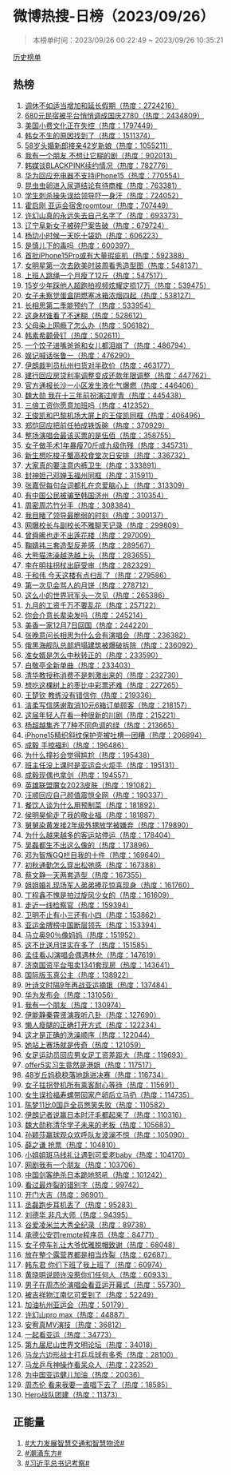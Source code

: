 <h1>
微博热搜-日榜（2023/09/26）
</h1>
<blockquote>
<p>
本榜单时间：2023/09/26 00:22:49 ~ 2023/09/26 10:35:21
</p>
</blockquote>
<p>
<a href="https://github.com/daifee/weibo-hot-search/tree/main/archives/daily">历史榜单</a>
</p>
<h2>
热榜
</h2>
<ol>

<li>
<a href="https://s.weibo.com/weibo?q=%23%E8%B0%83%E4%BC%91%E4%B8%8D%E5%A6%82%E9%80%82%E5%BD%93%E5%A2%9E%E5%8A%A0%E5%92%8C%E5%BB%B6%E9%95%BF%E5%81%87%E6%9C%9F%23" target="weibo">
调休不如适当增加和延长假期（热度：2724216）
</a>
</li>

<li>
<a href="https://s.weibo.com/weibo?q=%23680%E5%85%83%E6%B0%91%E5%AE%BF%E8%A2%AB%E5%B9%B3%E5%8F%B0%E6%82%84%E6%82%84%E8%B0%83%E6%88%90%E5%9B%BD%E5%BA%862780%23" target="weibo">
680元民宿被平台悄悄调成国庆2780（热度：2434809）
</a>
</li>

<li>
<a href="https://s.weibo.com/weibo?q=%23%E7%BE%8E%E5%9B%BD%E5%B0%8F%E8%B4%B9%E6%96%87%E5%8C%96%E6%AD%A3%E5%9C%A8%E5%A4%B1%E6%8E%A7%23" target="weibo">
美国小费文化正在失控（热度：1797449）
</a>
</li>

<li>
<a href="https://s.weibo.com/weibo?q=%23%E9%9F%A9%E5%A5%B3%E4%B8%8D%E7%94%9F%E7%9A%84%E5%8E%9F%E5%9B%A0%E6%89%BE%E5%88%B0%E4%BA%86%23" target="weibo">
韩女不生的原因找到了（热度：1511374）
</a>
</li>

<li>
<a href="https://s.weibo.com/weibo?q=%2358%E5%B2%81%E5%A4%B4%E5%A9%9A%E6%96%B0%E9%83%8E%E6%8E%A5%E4%BA%B242%E5%B2%81%E6%96%B0%E5%A8%98%23" target="weibo">
58岁头婚新郎接亲42岁新娘（热度：1055211）
</a>
</li>

<li>
<a href="https://s.weibo.com/weibo?q=%23%E6%88%91%E6%9C%89%E4%B8%80%E4%B8%AA%E6%9C%8B%E5%8F%8B%20%E4%B8%8D%E6%83%B3%E8%AE%A9%E5%AE%83%E7%B3%8A%E7%9A%84%E5%89%A7%23" target="weibo">
我有一个朋友 不想让它糊的剧（热度：902013）
</a>
</li>

<li>
<a href="https://s.weibo.com/weibo?q=%23%E9%9F%A9%E5%AA%92%E8%B0%88BLACKPINK%E7%BB%AD%E7%BA%A6%E6%83%85%E5%86%B5%23" target="weibo">
韩媒谈BLACKPINK续约情况（热度：782776）
</a>
</li>

<li>
<a href="https://s.weibo.com/weibo?q=%23%E5%8D%8E%E4%B8%BA%E5%9B%9E%E5%BA%94%E5%85%85%E7%94%B5%E5%99%A8%E4%B8%8D%E6%94%AF%E6%8C%81iPhone15%23" target="weibo">
华为回应充电器不支持iPhone15（热度：770554）
</a>
</li>

<li>
<a href="https://s.weibo.com/weibo?q=%23%E6%98%86%E8%99%AB%E8%99%AB%E5%8D%B5%E8%BF%9B%E5%85%A5%E5%B0%BF%E9%81%93%E7%BB%93%E8%AE%BA%E6%9C%89%E5%BE%85%E5%95%86%E6%A6%B7%23" target="weibo">
昆虫虫卵进入尿道结论有待商榷（热度：763381）
</a>
</li>

<li>
<a href="https://s.weibo.com/weibo?q=%23%E5%AD%A6%E7%94%9F%E5%88%BA%E6%9D%80%E6%93%8D%E5%A4%B1%E8%AF%AF%E7%BB%99%E9%A2%86%E5%AF%BC%E5%90%93%E4%B8%80%E8%BA%AB%E6%B1%97%23" target="weibo">
学生刺杀操失误给领导吓一身汗（热度：724052）
</a>
</li>

<li>
<a href="https://s.weibo.com/weibo?q=%23%E9%9C%8D%E5%90%AF%E5%88%9A%20%E4%BA%9A%E8%BF%90%E4%BC%9A%E5%AE%BF%E8%88%8Droomtour%23" target="weibo">
霍启刚 亚运会宿舍roomtour（热度：707449）
</a>
</li>

<li>
<a href="https://s.weibo.com/weibo?q=%23%E8%AE%B8%E5%B9%BB%E5%B1%B1%E7%9C%9F%E7%9A%84%E6%B0%B8%E8%BF%9C%E5%A4%B1%E5%8E%BB%E8%87%AA%E5%B7%B1%E5%90%8D%E5%AD%97%E4%BA%86%23" target="weibo">
许幻山真的永远失去自己名字了（热度：693373）
</a>
</li>

<li>
<a href="https://s.weibo.com/weibo?q=%23%E8%BE%BD%E5%AE%81%E9%98%9C%E6%96%B0%E5%A5%B3%E5%AD%90%E8%A2%AB%E7%A2%8E%E5%B0%B8%E6%A1%88%E5%91%8A%E7%A0%B4%23" target="weibo">
辽宁阜新女子被碎尸案告破（热度：679724）
</a>
</li>

<li>
<a href="https://s.weibo.com/weibo?q=%23%E6%9D%A8%E7%8E%8F%E5%B0%8F%E6%97%B6%E5%80%99%E4%B8%80%E5%A4%A9%E5%90%83%E5%8D%81%E8%A2%8B%E5%A5%B6%23" target="weibo">
杨玏小时候一天吃十袋奶（热度：606223）
</a>
</li>

<li>
<a href="https://s.weibo.com/weibo?q=%23%E6%98%AF%E6%85%8E%E5%84%BF%E4%B8%8B%E7%9A%84%E6%AF%92%E5%90%97%23" target="weibo">
是慎儿下的毒吗（热度：600397）
</a>
</li>

<li>
<a href="https://s.weibo.com/weibo?q=%23%E9%A6%96%E6%89%B9iPhone15Pro%E6%88%96%E6%9C%89%E5%A4%A7%E9%87%8F%E7%91%95%E7%96%B5%E6%9C%BA%23" target="weibo">
首批iPhone15Pro或有大量瑕疵机（热度：592388）
</a>
</li>

<li>
<a href="https://s.weibo.com/weibo?q=%23%E5%A5%B3%E6%98%8E%E6%98%9F%E7%AC%AC%E4%B8%80%E6%AC%A1%E5%8E%BB%E6%AC%A7%E7%BE%8E%E6%97%B6%E8%A3%85%E5%91%A8%E7%9C%8B%E7%A7%80%E9%80%A0%E5%9E%8B%E5%9B%BE%23" target="weibo">
女明星第一次去欧美时装周看秀造型图（热度：548137）
</a>
</li>

<li>
<a href="https://s.weibo.com/weibo?q=%23%E4%B8%8A%E7%8F%AD%E4%BA%BA%E8%B7%B3%E7%BB%B3%E4%B8%80%E4%B8%AA%E6%9C%88%E7%98%A6%E4%BA%8612%E6%96%A4%23" target="weibo">
上班人跳绳一个月瘦了12斤（热度：547517）
</a>
</li>

<li>
<a href="https://s.weibo.com/weibo?q=%2315%E5%B2%81%E5%B0%91%E5%B9%B4%E8%B8%A9%E4%BB%96%E4%BA%BA%E8%B6%85%E8%B7%91%E6%8B%8D%E8%A7%86%E9%A2%91%E7%82%AB%E8%80%80%E5%AE%9A%E6%8D%9F17%E4%B8%87%23" target="weibo">
15岁少年踩他人超跑拍视频炫耀定损17万（热度：539475）
</a>
</li>

<li>
<a href="https://s.weibo.com/weibo?q=%23%E5%A5%B3%E5%AD%90%E6%9C%AA%E5%AF%9F%E8%A7%89%E8%9B%8B%E7%9B%92%E9%98%B4%E7%87%83%E5%A1%9E%E5%86%B0%E7%AE%B1%E6%B5%93%E7%83%9F%E5%9B%9B%E8%B5%B7%23" target="weibo">
女子未察觉蛋盒阴燃塞冰箱浓烟四起（热度：538127）
</a>
</li>

<li>
<a href="https://s.weibo.com/weibo?q=%23%E9%95%BF%E7%9B%B8%E6%80%9D%E7%AC%AC%E4%BA%8C%E5%AD%A3%E8%83%BD%E9%A2%84%E7%BA%A6%E4%BA%86%23" target="weibo">
长相思第二季能预约了（热度：533954）
</a>
</li>

<li>
<a href="https://s.weibo.com/weibo?q=%23%E8%BF%99%E8%BA%AB%E6%9D%90%E8%B0%81%E7%9C%8B%E4%BA%86%E4%B8%8D%E8%BF%B7%E7%B3%8A%23" target="weibo">
这身材谁看了不迷糊（热度：528612）
</a>
</li>

<li>
<a href="https://s.weibo.com/weibo?q=%23%E7%88%B6%E6%AF%8D%E6%9F%93%E4%B8%8A%E7%BD%91%E7%98%BE%E4%BA%86%E6%80%8E%E4%B9%88%E5%8A%9E%23" target="weibo">
父母染上网瘾了怎么办（热度：506182）
</a>
</li>

<li>
<a href="https://s.weibo.com/weibo?q=%23%E9%9F%A9%E7%B4%A0%E5%B8%8C%E9%A2%A7%E9%AA%A8%E9%92%89%23" target="weibo">
韩素希颧骨钉（热度：502611）
</a>
</li>

<li>
<a href="https://s.weibo.com/weibo?q=%23%E4%B8%80%E4%B8%AA%E9%A5%BA%E5%AD%90%E8%BF%9B%E5%98%B4%E7%88%B8%E7%88%B8%E5%92%8C%E5%A5%B3%E5%84%BF%E9%83%BD%E6%B3%AA%E5%B4%A9%E4%BA%86%23" target="weibo">
一个饺子进嘴爸爸和女儿都泪崩了（热度：486794）
</a>
</li>

<li>
<a href="https://s.weibo.com/weibo?q=%23%E5%A8%B1%E8%AE%B0%E5%96%8A%E8%AF%9D%E5%BC%A0%E9%B2%81%E4%B8%80%23" target="weibo">
娱记喊话张鲁一（热度：476290）
</a>
</li>

<li>
<a href="https://s.weibo.com/weibo?q=%23%E4%BC%8A%E6%9C%97%E8%A3%81%E5%88%A4%E5%91%98%E6%9D%AD%E5%B7%9E%E6%89%AB%E8%B4%A7%E5%AF%B9%E5%8D%8A%E7%A0%8D%E4%BB%B7%23" target="weibo">
伊朗裁判员杭州扫货对半砍价（热度：463177）
</a>
</li>

<li>
<a href="https://s.weibo.com/weibo?q=%23%E5%BB%BA%E8%A1%8C%E5%9B%9E%E5%BA%94%E6%88%BF%E8%B4%B7%E5%88%A9%E7%8E%87%E8%B0%83%E6%95%B4%E5%8F%98%E6%88%90%E8%BF%98%E6%AC%BE%E5%B9%B4%E9%99%90%E8%B0%83%E6%95%B4%23" target="weibo">
建行回应房贷利率调整变成还款年限调整（热度：447762）
</a>
</li>

<li>
<a href="https://s.weibo.com/weibo?q=%23%E5%AE%98%E6%96%B9%E9%80%9A%E6%8A%A5%E9%95%BF%E6%B2%99%E4%B8%80%E5%B0%8F%E5%8C%BA%E5%8F%91%E7%94%9F%E6%B6%B2%E5%8C%96%E6%B0%94%E7%88%86%E7%87%83%23" target="weibo">
官方通报长沙一小区发生液化气爆燃（热度：446406）
</a>
</li>

<li>
<a href="https://s.weibo.com/weibo?q=%23%E9%AD%8F%E5%A4%A7%E5%8B%8B%20%E6%88%91%E5%9C%A8%E5%8D%81%E4%B8%89%E5%B9%B4%E5%89%8D%E6%89%AE%E6%BC%94%E8%BF%87%E5%B2%B8%E9%9D%92%23" target="weibo">
魏大勋 我在十三年前扮演过岸青（热度：445438）
</a>
</li>

<li>
<a href="https://s.weibo.com/weibo?q=%23%E4%B8%89%E5%80%8D%E5%B7%A5%E8%B5%84%E4%BD%A0%E6%84%BF%E6%84%8F%E5%8A%A0%E7%8F%AD%E5%90%97%23" target="weibo">
三倍工资你愿意加班吗（热度：412352）
</a>
</li>

<li>
<a href="https://s.weibo.com/weibo?q=%23%E7%8E%8B%E4%BF%8A%E5%87%AF%E5%92%8C%E5%B7%B4%E9%BB%8E%E6%9C%BA%E5%9C%BA%E5%A4%A7%E5%B1%8F%E4%B8%8A%E7%9A%84%E7%8E%8B%E4%BF%8A%E5%87%AF%E5%90%8C%E6%A1%86%23" target="weibo">
王俊凯和巴黎机场大屏上的王俊凯同框（热度：406496）
</a>
</li>

<li>
<a href="https://s.weibo.com/weibo?q=%23%E9%83%91%E6%81%BA%E5%9B%9E%E5%BA%94%E6%8A%8A%E5%89%8D%E4%BB%BB%E6%8B%8D%E6%88%90%E9%93%81%E9%A5%AD%E7%A2%97%23" target="weibo">
郑恺回应把前任拍成铁饭碗（热度：370929）
</a>
</li>

<li>
<a href="https://s.weibo.com/weibo?q=%23%E6%95%B4%E5%9C%BA%E6%BC%94%E5%94%B1%E4%BC%9A%E6%9C%80%E8%AF%A5%E4%B9%B0%E7%A5%A8%E7%9A%84%E6%98%AF%E4%BC%8D%E4%BD%B0%23" target="weibo">
整场演唱会最该买票的是伍佰（热度：358755）
</a>
</li>

<li>
<a href="https://s.weibo.com/weibo?q=%23%E5%A5%B3%E5%AD%90%E5%81%9A%E6%89%8B%E6%9C%AF1%E5%B9%B4%E6%9A%B4%E7%98%A670%E6%96%A4%E6%88%90%E4%B9%9D%E7%BA%A7%E4%BC%A4%E6%AE%8B%23" target="weibo">
女子做手术1年暴瘦70斤成九级伤残（热度：345731）
</a>
</li>

<li>
<a href="https://s.weibo.com/weibo?q=%23%E6%96%B0%E7%94%9F%E6%83%B3%E5%90%83%E6%A2%AD%E5%AD%90%E8%9F%B9%E9%AB%98%E6%A0%A1%E9%A3%9F%E5%A0%82%E6%AC%A1%E6%97%A5%E5%AE%89%E6%8E%92%23" target="weibo">
新生想吃梭子蟹高校食堂次日安排（热度：336732）
</a>
</li>

<li>
<a href="https://s.weibo.com/weibo?q=%23%E5%A4%A7%E5%AE%B6%E7%9C%9F%E7%9A%84%E8%A6%81%E6%B3%A8%E6%84%8F%E5%86%85%E8%A3%A4%E5%8D%AB%E7%94%9F%23" target="weibo">
大家真的要注意内裤卫生（热度：333891）
</a>
</li>

<li>
<a href="https://s.weibo.com/weibo?q=%23%E5%B0%81%E7%A5%9E%E5%A6%B2%E5%B7%B1%E9%82%93%E5%A9%B5%E7%8E%89%E7%A6%8F%E5%B7%9E%E5%90%8C%E6%A1%86%23" target="weibo">
封神妲己邓婵玉福州同框（热度：315911）
</a>
</li>

<li>
<a href="https://s.weibo.com/weibo?q=%23%E5%BC%A0%E5%98%89%E5%80%AA%E6%AF%8F%E5%8F%A5%E5%8F%B0%E8%AF%8D%E9%83%BD%E6%89%8E%E5%9C%A8%E6%81%8B%E7%88%B1%E8%84%91%E5%BF%83%E4%B8%8A%23" target="weibo">
张嘉倪每句台词都扎在恋爱脑心上（热度：313309）
</a>
</li>

<li>
<a href="https://s.weibo.com/weibo?q=%23%E6%9C%89%E4%B8%AD%E5%9B%BD%E5%85%AC%E6%B0%91%E8%A2%AB%E9%AA%97%E8%87%B3%E9%9F%A9%E5%9B%BD%E6%B5%8E%E5%B7%9E%23" target="weibo">
有中国公民被骗至韩国济州（热度：310354）
</a>
</li>

<li>
<a href="https://s.weibo.com/weibo?q=%23%E5%91%A8%E5%AF%86%E5%91%A8%E8%8A%AF%E7%AB%B9%E5%88%86%E6%89%8B%23" target="weibo">
周密周芯竹分手（热度：308384）
</a>
</li>

<li>
<a href="https://s.weibo.com/weibo?q=%23%E6%88%91%E7%9B%AE%E7%9D%B9%E4%BA%86%E9%A2%86%E5%AF%BC%E6%9C%80%E8%84%86%E5%BC%B1%E7%9A%84%E6%97%B6%E5%88%BB%23" target="weibo">
我目睹了领导最脆弱的时刻（热度：300137）
</a>
</li>

<li>
<a href="https://s.weibo.com/weibo?q=%23%E7%BD%91%E6%9B%9D%E6%A0%A1%E9%95%BF%E4%B8%8E%E5%89%AF%E6%A0%A1%E9%95%BF%E4%B8%8D%E9%9B%85%E8%81%8A%E5%A4%A9%E8%AE%B0%E5%BD%95%23" target="weibo">
网曝校长与副校长不雅聊天记录（热度：299809）
</a>
</li>

<li>
<a href="https://s.weibo.com/weibo?q=%23%E6%9B%BE%E8%88%9C%E6%99%9E%E4%B9%9F%E8%B5%B0%E4%B8%8D%E5%87%BA%E8%8E%B2%E8%8A%B1%E6%A5%BC%23" target="weibo">
曾舜晞也走不出莲花楼（热度：297009）
</a>
</li>

<li>
<a href="https://s.weibo.com/weibo?q=%23%E9%9E%A0%E5%A9%A7%E7%A5%8E%E4%B8%89%E5%A5%97%E9%80%A0%E5%9E%8B%E5%8F%8D%E5%B7%AE%E6%84%9F%23" target="weibo">
鞠婧祎三套造型反差感（热度：289567）
</a>
</li>

<li>
<a href="https://s.weibo.com/weibo?q=%23%E5%A4%A7%E7%86%8A%E7%8C%AB%E6%B4%97%E6%BE%A1%E8%B6%8A%E6%B4%97%E8%B6%8A%E4%B8%8A%E5%A4%B4%23" target="weibo">
大熊猫洗澡越洗越上头（热度：283655）
</a>
</li>

<li>
<a href="https://s.weibo.com/weibo?q=%23%E6%9D%8E%E5%9C%A8%E6%98%8E%E6%8B%84%E6%8B%90%E6%9D%96%E5%87%BA%E5%BA%AD%E5%8F%97%E5%AE%A1%23" target="weibo">
李在明拄拐杖出庭受审（热度：282329）
</a>
</li>

<li>
<a href="https://s.weibo.com/weibo?q=%23%E4%BA%8E%E5%92%8C%E4%BC%9F%20%E4%BB%8A%E5%A4%A9%E8%BF%99%E6%A5%BC%E6%9C%89%E7%82%B9%E6%89%AB%E4%B9%B1%E4%BA%86%23" target="weibo">
于和伟 今天这楼有点扫乱了（热度：279586）
</a>
</li>

<li>
<a href="https://s.weibo.com/weibo?q=%23%E7%AC%AC%E4%B8%80%E6%AC%A1%E8%A7%81%E4%BC%9A%E9%AA%82%E4%BA%BA%E7%9A%84%E6%9C%88%E9%A5%BC%23" target="weibo">
第一次见会骂人的月饼（热度：278712）
</a>
</li>

<li>
<a href="https://s.weibo.com/weibo?q=%23%E8%BF%99%E4%B9%88%E5%B0%8F%E7%9A%84%E4%B8%96%E7%95%8C%E5%86%A0%E5%86%9B%E5%A4%B4%E4%B8%80%E6%AC%A1%E8%A7%81%23" target="weibo">
这么小的世界冠军头一次见（热度：265386）
</a>
</li>

<li>
<a href="https://s.weibo.com/weibo?q=%23%E4%B9%9D%E6%9C%88%E7%9A%84%E5%B7%A5%E8%B5%84%E5%8D%83%E4%B8%87%E4%B8%8D%E8%A6%81%E4%B9%B1%E8%8A%B1%23" target="weibo">
九月的工资千万不要乱花（热度：257122）
</a>
</li>

<li>
<a href="https://s.weibo.com/weibo?q=%23%E4%BD%A0%E4%BC%9A%E4%BB%8B%E6%84%8F%E9%95%BF%E8%BE%88%E6%9F%93%E5%8F%91%E5%90%97%23" target="weibo">
你会介意长辈染发吗（热度：245214）
</a>
</li>

<li>
<a href="https://s.weibo.com/weibo?q=%23%E7%BE%8E%E9%A6%99%E4%B8%80%E5%AE%B612%E6%9C%887%E6%97%A5%E5%9B%9E%E5%9B%BD%23" target="weibo">
美香一家12月7日回国（热度：244220）
</a>
</li>

<li>
<a href="https://s.weibo.com/weibo?q=%23%E5%BC%A0%E6%99%9A%E6%84%8F%E9%97%AE%E9%95%BF%E7%9B%B8%E6%80%9D%E4%B8%BA%E4%BB%80%E4%B9%88%E4%BC%9A%E6%9C%89%E6%BC%94%E5%94%B1%E4%BC%9A%23" target="weibo">
张晚意问长相思为什么会有演唱会（热度：236382）
</a>
</li>

<li>
<a href="https://s.weibo.com/weibo?q=%23%E4%BF%84%E9%BB%91%E6%B5%B7%E8%88%B0%E9%98%9F%E6%80%BB%E9%83%A8%E5%9D%8D%E5%A1%8C%E5%BB%BA%E7%AD%91%E8%A2%AB%E7%88%86%E7%A0%B4%E6%8B%86%E9%99%A4%23" target="weibo">
俄黑海舰队总部坍塌建筑被爆破拆除（热度：236092）
</a>
</li>

<li>
<a href="https://s.weibo.com/weibo?q=%23%E5%87%86%E5%A5%B3%E5%A9%BF%E6%98%AF%E6%80%8E%E4%B9%88%E4%B8%AD%E7%A7%8B%E8%BD%AC%E6%AD%A3%E7%9A%84%23" target="weibo">
准女婿是怎么中秋转正的（热度：233590）
</a>
</li>

<li>
<a href="https://s.weibo.com/weibo?q=%23%E7%99%BD%E6%95%AC%E4%BA%AD%E5%85%A8%E6%96%B0%E5%8D%95%E6%9B%B2%23" target="weibo">
白敬亭全新单曲（热度：233403）
</a>
</li>

<li>
<a href="https://s.weibo.com/weibo?q=%23%E6%B8%85%E5%8D%8E%E6%95%99%E6%8E%88%E7%A7%B0%E6%B6%88%E8%B4%B9%E4%B8%8D%E6%98%AF%E5%88%BA%E6%BF%80%E5%87%BA%E6%9D%A5%E7%9A%84%23" target="weibo">
清华教授称消费不是刺激出来的（热度：232730）
</a>
</li>

<li>
<a href="https://s.weibo.com/weibo?q=%23%E6%83%B3%E5%90%83%E8%BF%99%E6%A3%B5%E6%A0%91%E4%B8%8A%E7%9A%84%E6%9E%A3%E6%AF%94%E4%B8%AD%E5%BD%A9%E7%A5%A8%E8%BF%98%E9%9A%BE%23" target="weibo">
想吃这棵树上的枣比中彩票还难（热度：227265）
</a>
</li>

<li>
<a href="https://s.weibo.com/weibo?q=%23%E7%8E%8B%E6%A5%9A%E9%92%A6%20%E6%95%99%E7%BB%83%E6%B2%A1%E6%9C%89%E9%94%99%E4%BF%A1%E4%BD%A0%23" target="weibo">
王楚钦 教练没有错信你（热度：219336）
</a>
</li>

<li>
<a href="https://s.weibo.com/weibo?q=%23%E6%B4%81%E6%9F%94%E5%86%99%E4%BF%A1%E6%84%9F%E8%B0%A2%E5%8F%96%E6%B6%8810%E5%85%836%E7%AE%B1%E8%AE%A2%E5%8D%95%E9%A1%BE%E5%AE%A2%23" target="weibo">
洁柔写信感谢取消10元6箱订单顾客（热度：218157）
</a>
</li>

<li>
<a href="https://s.weibo.com/weibo?q=%23%E8%BF%99%E5%B1%8A%E5%B9%B4%E8%BD%BB%E4%BA%BA%E5%9C%A8%E7%9C%8B%E4%B8%80%E7%A7%8D%E5%BE%88%E6%96%B0%E7%9A%84%E5%B7%9D%E5%89%A7%23" target="weibo">
这届年轻人在看一种很新的川剧（热度：215221）
</a>
</li>

<li>
<a href="https://s.weibo.com/weibo?q=%23%E6%9D%A8%E8%B6%85%E8%B6%8A%E9%9B%86%E9%BD%90%E4%BA%867%E7%A7%8D%E4%B8%8D%E5%90%8C%E8%89%B2%E8%B0%83%E7%9A%84%E7%BB%BF%23" target="weibo">
杨超越集齐了7种不同色调的绿（热度：213665）
</a>
</li>

<li>
<a href="https://s.weibo.com/weibo?q=%23iPhone15%E7%B2%BE%E7%BB%87%E6%96%9C%E7%BA%B9%E4%BF%9D%E6%8A%A4%E5%A3%B3%E8%A2%AB%E5%90%90%E6%A7%BD%E4%B8%80%E5%9B%A2%E7%B3%9F%23" target="weibo">
iPhone15精织斜纹保护壳被吐槽一团糟（热度：206894）
</a>
</li>

<li>
<a href="https://s.weibo.com/weibo?q=%23%E6%88%90%E6%AF%85%20%E6%89%8B%E6%8E%A7%E7%A6%8F%E5%88%A9%23" target="weibo">
成毅 手控福利（热度：196486）
</a>
</li>

<li>
<a href="https://s.weibo.com/weibo?q=%23%E4%B8%BA%E4%BB%80%E4%B9%88%E6%92%9E%E8%A1%AB%E4%BC%9A%E8%A7%89%E5%BE%97%E5%B0%B4%E5%B0%AC%23" target="weibo">
为什么撞衫会觉得尴尬（热度：195438）
</a>
</li>

<li>
<a href="https://s.weibo.com/weibo?q=%23%E7%8F%AD%E4%B8%BB%E4%BB%BB%E6%B2%A1%E4%B8%8A%E8%AF%BE%E6%97%B6%E6%98%AF%E4%BA%9A%E8%BF%90%E4%BC%9A%E7%81%AB%E7%82%AC%E6%89%8B%23" target="weibo">
班主任没上课时是亚运会火炬手（热度：195131）
</a>
</li>

<li>
<a href="https://s.weibo.com/weibo?q=%23%E6%88%90%E6%AF%85%E7%8E%B0%E5%81%B6%E4%B9%9F%E6%8B%BF%E5%89%91%23" target="weibo">
成毅现偶也拿剑（热度：194557）
</a>
</li>

<li>
<a href="https://s.weibo.com/weibo?q=%23%E8%8B%B1%E9%9B%84%E8%81%94%E7%9B%9F%E9%AD%94%E5%A5%B32023%E7%9A%AE%E8%82%A4%23" target="weibo">
英雄联盟魔女2023皮肤（热度：191082）
</a>
</li>

<li>
<a href="https://s.weibo.com/weibo?q=%23%E6%B1%AA%E9%A1%BA%E5%9B%9E%E5%BA%94%E8%87%AA%E5%B7%B1%E9%A2%9C%E5%80%BC%E9%9C%87%E6%83%8A%E5%85%A8%E7%BD%91%23" target="weibo">
汪顺回应自己颜值震惊全网（热度：190337）
</a>
</li>

<li>
<a href="https://s.weibo.com/weibo?q=%23%E9%A4%90%E9%A5%AE%E4%BA%BA%E8%B0%88%E4%B8%BA%E4%BB%80%E4%B9%88%E7%94%A8%E9%A2%84%E5%88%B6%E8%8F%9C%23" target="weibo">
餐饮人谈为什么用预制菜（热度：181892）
</a>
</li>

<li>
<a href="https://s.weibo.com/weibo?q=%23%E4%BE%AF%E6%98%8E%E6%98%8A%E5%81%B7%E8%B5%B0%E4%BA%86%E6%88%91%E7%9A%84%E6%95%AC%E4%B8%9A%E7%A6%8F%23" target="weibo">
侯明昊偷走了我的敬业福（热度：181887）
</a>
</li>

<li>
<a href="https://s.weibo.com/weibo?q=%23%E8%88%85%E8%88%85%E6%9F%93%E9%BB%84%E5%8F%91%E6%8E%A52%E5%B9%B4%E7%BA%A7%E5%A4%96%E7%94%A5%E6%94%BE%E5%AD%A6%E8%A2%AB%E5%AB%8C%E5%BC%83%23" target="weibo">
舅舅染黄发接2年级外甥放学被嫌弃（热度：179890）
</a>
</li>

<li>
<a href="https://s.weibo.com/weibo?q=%23%E4%B8%BA%E4%BB%80%E4%B9%88%E8%B6%8A%E6%9D%A5%E8%B6%8A%E5%A4%9A%E7%9A%84%E5%AE%A2%E8%BF%90%E7%AB%99%E5%81%9C%E8%BF%90%23" target="weibo">
为什么越来越多的客运站停运（热度：178404）
</a>
</li>

<li>
<a href="https://s.weibo.com/weibo?q=%23%E5%90%B4%E7%A3%8A%E9%83%BD%E7%94%9F%E4%B8%8D%E5%87%BA%E8%BF%99%E4%B9%88%E5%83%8F%E7%9A%84%23" target="weibo">
吴磊都生不出这么像的（热度：173896）
</a>
</li>

<li>
<a href="https://s.weibo.com/weibo?q=%23%E9%82%93%E4%B8%BA%E6%99%BA%E6%97%8FGQ%E6%A0%8F%E7%9B%AE%E6%88%91%E7%9A%84%E5%8D%81%E4%BB%B6%23" target="weibo">
邓为智族GQ栏目我的十件（热度：169640）
</a>
</li>

<li>
<a href="https://s.weibo.com/weibo?q=%23%E5%88%9D%E7%A7%8B%E9%80%9A%E5%8B%A4%E6%80%8E%E4%B9%88%E7%A9%BF%E5%87%BA%E6%9D%BE%E5%BC%9B%E6%84%9F%23" target="weibo">
初秋通勤怎么穿出松弛感（热度：167388）
</a>
</li>

<li>
<a href="https://s.weibo.com/weibo?q=%23%E8%94%A1%E6%96%87%E9%9D%99%E4%B8%80%E5%A4%A9%E4%B8%A4%E5%A5%97%E9%80%A0%E5%9E%8B%23" target="weibo">
蔡文静一天两套造型（热度：167355）
</a>
</li>

<li>
<a href="https://s.weibo.com/weibo?q=%23%E5%A7%90%E5%A7%90%E5%A9%9A%E7%A4%BC%E7%8E%B0%E5%9C%BA%E5%86%9B%E4%BA%BA%E5%BC%9F%E5%BC%9F%E6%8D%A7%E8%8A%B1%E6%83%8A%E5%96%9C%E7%8E%B0%E8%BA%AB%23" target="weibo">
姐姐婚礼现场军人弟弟捧花惊喜现身（热度：161760）
</a>
</li>

<li>
<a href="https://s.weibo.com/weibo?q=%23%E4%B8%81%E7%A8%8B%E9%91%AB%E4%B8%8D%E6%84%A7%E6%98%AF%E6%8B%8D%E8%BF%87%E6%97%8B%E9%A3%8E%E5%B0%91%E5%A5%B3%E7%9A%84%23" target="weibo">
丁程鑫不愧是拍过旋风少女的（热度：161609）
</a>
</li>

<li>
<a href="https://s.weibo.com/weibo?q=%23%E8%B5%B0%E8%BF%91%E4%B8%80%E7%BA%BF%E6%A3%80%E5%AF%9F%E5%AE%98%23" target="weibo">
走近一线检察官（热度：159394）
</a>
</li>

<li>
<a href="https://s.weibo.com/weibo?q=%23%E5%8D%AB%E6%98%8E%E4%B8%8D%E6%AD%A2%E6%9C%89%E5%B0%8F%E4%B8%89%E8%BF%98%E6%9C%89%E5%B0%8F%E5%9B%9B%23" target="weibo">
卫明不止有小三还有小四（热度：153862）
</a>
</li>

<li>
<a href="https://s.weibo.com/weibo?q=%23%E4%BA%9A%E8%BF%90%E9%87%91%E7%89%8C%E6%A6%9C%E4%B8%AD%E5%9B%BD%E6%96%AD%E5%B1%82%E9%A2%86%E5%85%88%23" target="weibo">
亚运金牌榜中国断层领先（热度：153394）
</a>
</li>

<li>
<a href="https://s.weibo.com/weibo?q=%23%E9%A9%AC%E7%AB%8B%E5%A5%A590%EF%BC%85%E5%83%8F%E5%A6%88%E5%A6%88%23" target="weibo">
马立奥90％像妈妈（热度：151952）
</a>
</li>

<li>
<a href="https://s.weibo.com/weibo?q=%23%E8%BF%99%E4%B8%8D%E6%AF%94%E9%80%81%E6%9C%88%E9%A5%BC%E5%AE%9E%E5%9C%A8%E5%A4%9A%E4%BA%86%23" target="weibo">
这不比送月饼实在多了（热度：151585）
</a>
</li>

<li>
<a href="https://s.weibo.com/weibo?q=%23%E5%AD%9F%E4%BD%B3%E7%9C%8BJJ%E6%BC%94%E5%94%B1%E4%BC%9A%E5%81%B6%E9%81%87%E6%9E%97%E5%85%81%23" target="weibo">
孟佳看JJ演唱会偶遇林允（热度：147619）
</a>
</li>

<li>
<a href="https://s.weibo.com/weibo?q=%23%E6%B5%8E%E5%8D%97%E5%9B%BD%E8%B5%84%E5%B9%B3%E5%8F%B0%E7%94%A9%E5%8D%961341%E5%A5%97%E7%8E%B0%E6%88%BF%23" target="weibo">
济南国资平台甩卖1341套现房（热度：143641）
</a>
</li>

<li>
<a href="https://s.weibo.com/weibo?q=%23%E5%9B%BD%E9%99%85%E7%89%88%E7%8E%89%E7%9C%9F%E5%85%AC%E4%B8%BB%23" target="weibo">
国际版玉真公主（热度：138922）
</a>
</li>

<li>
<a href="https://s.weibo.com/weibo?q=%23%E5%8F%B6%E8%AF%97%E6%96%87%E6%97%B6%E9%9A%949%E5%B9%B4%E5%86%8D%E6%88%98%E4%BA%9A%E8%BF%90%E6%91%98%E9%93%B6%23" target="weibo">
叶诗文时隔9年再战亚运摘银（热度：137484）
</a>
</li>

<li>
<a href="https://s.weibo.com/weibo?q=%23%E5%8D%8E%E4%B8%BA%E5%8F%91%E5%B8%83%E4%BC%9A%23" target="weibo">
华为发布会（热度：131056）
</a>
</li>

<li>
<a href="https://s.weibo.com/weibo?q=%23%E6%88%91%E6%9C%89%E4%B8%80%E4%B8%AA%E6%9C%8B%E5%8F%8B%23" target="weibo">
我有一个朋友（热度：130974）
</a>
</li>

<li>
<a href="https://s.weibo.com/weibo?q=%23%E4%BC%8A%E8%83%BD%E9%9D%99%E7%A7%A6%E9%9C%84%E8%B4%A4%E6%BC%94%E6%88%91%E5%90%AC%E5%85%AB%E5%8D%A6%23" target="weibo">
伊能静秦霄贤演我听八卦（热度：127690）
</a>
</li>

<li>
<a href="https://s.weibo.com/weibo?q=%23%E6%87%92%E4%BA%BA%E7%98%A6%E8%85%BF%E7%9A%84%E6%AD%A3%E7%A1%AE%E6%89%93%E5%BC%80%E6%96%B9%E5%BC%8F%23" target="weibo">
懒人瘦腿的正确打开方式（热度：122234）
</a>
</li>

<li>
<a href="https://s.weibo.com/weibo?q=%23%E8%BF%99%E6%89%8D%E6%98%AF%E6%AD%A3%E7%A1%AE%E7%9A%84%E6%B4%97%E6%BE%A1%E9%A1%BA%E5%BA%8F%23" target="weibo">
这才是正确的洗澡顺序（热度：122044）
</a>
</li>

<li>
<a href="https://s.weibo.com/weibo?q=%23%E5%A5%B9%E7%AB%99%E4%B8%8A%E8%B5%9B%E5%9C%BA%E5%B0%B1%E6%98%AF%E4%BC%A0%E5%A5%87%23" target="weibo">
她站上赛场就是传奇（热度：121059）
</a>
</li>

<li>
<a href="https://s.weibo.com/weibo?q=%23%E5%A5%B3%E8%B6%B3%E8%BF%90%E5%8A%A8%E5%91%98%E5%9B%9E%E5%BA%94%E7%94%B7%E5%A5%B3%E8%B6%B3%E5%B7%A5%E8%B5%84%E5%B7%AE%E8%B7%9D%E5%A4%A7%23" target="weibo">
女足运动员回应男女足工资差距大（热度：119693）
</a>
</li>

<li>
<a href="https://s.weibo.com/weibo?q=%23offer5%E5%AE%9E%E4%B9%A0%E7%94%9F%E7%AB%9F%E7%84%B6%E6%98%AF%E6%B8%AF%E5%A7%90%23" target="weibo">
offer5实习生竟然是港姐（热度：117517）
</a>
</li>

<li>
<a href="https://s.weibo.com/weibo?q=%2348%E5%B2%81%E4%B8%98%E5%A6%88%E7%A8%B3%E7%A8%B3%E8%90%BD%E5%9C%B0%E8%B7%B3%E8%BF%9B%E5%86%B3%E8%B5%9B%23" target="weibo">
48岁丘妈稳稳落地跳进决赛（热度：116734）
</a>
</li>

<li>
<a href="https://s.weibo.com/weibo?q=%23%E5%A5%B3%E5%AD%90%E6%8B%84%E6%8B%90%E7%99%BB%E6%9C%BA%E6%89%80%E6%9C%89%E4%B9%98%E5%AE%A2%E8%80%90%E5%BF%83%E7%AD%89%E5%BE%85%23" target="weibo">
女子拄拐登机所有乘客耐心等待（热度：115691）
</a>
</li>

<li>
<a href="https://s.weibo.com/weibo?q=%23%E5%A5%B3%E7%94%9F%E8%AF%AF%E6%8D%A1%E7%A6%8F%E5%AF%BF%E8%9E%BA%E5%B8%A6%E5%9B%9E%E5%AE%B6%E4%BA%A7%E5%8D%B5%E5%90%8E%E7%AB%8B%E9%A9%AC%E6%89%94%23" target="weibo">
女生误捡福寿螺带回家产卵后立马扔（热度：114735）
</a>
</li>

<li>
<a href="https://s.weibo.com/weibo?q=%23%E9%99%88%E6%A2%A611%E6%AF%940%E5%9B%BD%E4%B9%92%E5%85%A8%E5%91%98%E6%86%8B%E7%AC%91%E5%A4%B1%E8%B4%A5%23" target="weibo">
陈梦11比0国乒全员憋笑失败（热度：110582）
</a>
</li>

<li>
<a href="https://s.weibo.com/weibo?q=%23%E4%BC%8A%E6%9C%97%E8%AE%B0%E8%80%85%E8%AF%B4%E8%B5%A2%E6%97%A5%E6%9C%AC%E6%97%B6%E6%B1%97%E6%AF%9B%E9%83%BD%E8%B5%B7%E6%9D%A5%E4%BA%86%23" target="weibo">
伊朗记者说赢日本时汗毛都起来了（热度：110316）
</a>
</li>

<li>
<a href="https://s.weibo.com/weibo?q=%23%E9%AD%8F%E5%A4%A7%E5%8B%8B%E7%A7%B0%E6%B8%85%E5%8D%8E%E5%AD%A6%E5%AD%90%E6%9C%AA%E6%9D%A5%E7%9A%84%E8%80%81%E6%9D%BF%23" target="weibo">
魏大勋称清华学子未来的老板（热度：105683）
</a>
</li>

<li>
<a href="https://s.weibo.com/weibo?q=%23%E5%AD%99%E9%A2%96%E8%8E%8E%E8%B5%A2%E7%90%83%E8%A7%82%E4%BC%97%E6%AC%A2%E5%91%BC%E9%98%9F%E5%8F%8B%E6%B3%A2%E6%BE%9C%E4%B8%8D%E6%83%8A%23" target="weibo">
孙颖莎赢球观众欢呼队友波澜不惊（热度：105090）
</a>
</li>

<li>
<a href="https://s.weibo.com/weibo?q=%23%E8%96%9B%E4%B9%8B%E8%B0%A6%20%E6%8A%A2%E7%A5%A8%23" target="weibo">
薛之谦 抢票（热度：104810）
</a>
</li>

<li>
<a href="https://s.weibo.com/weibo?q=%23%E5%B0%8F%E5%A7%90%E5%A7%90%E6%96%91%E9%A9%AC%E7%BA%BF%E7%A4%BC%E8%AE%A9%E9%81%87%E5%88%B0%E5%8F%AF%E7%88%B1%E8%80%81baby%23" target="weibo">
小姐姐斑马线礼让遇到可爱老baby（热度：104170）
</a>
</li>

<li>
<a href="https://s.weibo.com/weibo?q=%23%E7%BD%91%E5%89%A7%E6%88%91%E6%9C%89%E4%B8%80%E4%B8%AA%E6%9C%8B%E5%8F%8B%23" target="weibo">
网剧我有一个朋友（热度：103706）
</a>
</li>

<li>
<a href="https://s.weibo.com/weibo?q=%23%E4%B8%AD%E5%9B%BD%E5%89%91%E5%AE%A2%E7%BB%9D%E6%9D%80%E6%97%A5%E6%9C%AC%E8%B7%AA%E5%9C%B0%E6%80%92%E5%90%BC%23" target="weibo">
中国剑客绝杀日本跪地怒吼（热度：101242）
</a>
</li>

<li>
<a href="https://s.weibo.com/weibo?q=%23%E7%9C%8B%E8%BF%87%E6%9C%80%E7%82%B8%E8%A3%82%E7%9A%84%E9%94%99%E5%88%AB%E5%AD%97%23" target="weibo">
看过最炸裂的错别字（热度：99742）
</a>
</li>

<li>
<a href="https://s.weibo.com/weibo?q=%23%E5%BC%80%E9%97%A8%E5%A4%A7%E5%90%89%23" target="weibo">
开门大吉（热度：96901）
</a>
</li>

<li>
<a href="https://s.weibo.com/weibo?q=%23%E4%B8%9E%E7%A3%8A%E8%B7%91%E6%AD%A5%E8%80%B3%E6%9C%BA%E4%B8%A2%E4%BA%86%23" target="weibo">
丞磊跑步耳机丢了（热度：95283）
</a>
</li>

<li>
<a href="https://s.weibo.com/weibo?q=%23%E5%88%98%E5%BE%B7%E5%8D%8E%20%E9%9D%9E%E5%87%A1%E5%A4%A7%E5%B8%88%23" target="weibo">
刘德华 非凡大师（热度：94395）
</a>
</li>

<li>
<a href="https://s.weibo.com/weibo?q=%23%E8%B0%B7%E7%88%B1%E5%87%8C%E7%B1%B3%E5%85%B0%E5%A4%A7%E7%A7%80%E5%85%A8%E7%BA%AA%E5%BD%95%23" target="weibo">
谷爱凌米兰大秀全纪录（热度：89738）
</a>
</li>

<li>
<a href="https://s.weibo.com/weibo?q=%23%E6%89%BF%E5%BE%B7%E5%85%AC%E5%AE%89%E7%BD%9Aremote%E7%A8%8B%E5%BA%8F%E5%91%98%23" target="weibo">
承德公安罚remote程序员（热度：84771）
</a>
</li>

<li>
<a href="https://s.weibo.com/weibo?q=%23%E5%A5%B3%E5%AD%90%E5%81%9C%E8%BD%A6%E7%A4%BC%E8%AE%A9%E5%A4%A7%E7%88%B7%E4%BC%98%E9%9B%85%E8%84%B1%E5%B8%BD%E8%87%B4%E8%B0%A2%23" target="weibo">
女子停车礼让大爷优雅脱帽致谢（热度：68048）
</a>
</li>

<li>
<a href="https://s.weibo.com/weibo?q=%23%E6%94%BE%E5%9C%A8%E6%95%B4%E4%B8%AA%E9%9C%B2%E8%90%A5%E7%95%8C%E9%83%BD%E6%98%AF%E7%9B%B8%E5%BD%93%E7%82%B8%E8%A3%82%23" target="weibo">
放在整个露营界都是相当炸裂（热度：62687）
</a>
</li>

<li>
<a href="https://s.weibo.com/weibo?q=%23%E9%9F%A9%E4%B8%9C%E5%90%9B%20%E4%BD%A0%E4%BB%AC%E4%B8%8B%E7%8F%AD%E4%BA%86%E6%88%91%E4%B8%8A%E7%8F%AD%E4%BA%86%23" target="weibo">
韩东君 你们下班了我上班了（热度：60974）
</a>
</li>

<li>
<a href="https://s.weibo.com/weibo?q=%23%E9%BB%84%E6%99%93%E6%98%8E%E8%AF%B4%E9%A1%BE%E8%AE%B8%E6%B2%A1%E6%83%B9%E4%BD%A0%E4%BB%AC%E4%BB%BB%E4%BD%95%E4%BA%BA%23" target="weibo">
黄晓明说顾许没惹你们任何人（热度：60933）
</a>
</li>

<li>
<a href="https://s.weibo.com/weibo?q=%23%E7%94%B7%E5%AD%90%E5%9C%A8%E5%91%A8%E6%9D%B0%E4%BC%A6%E6%BC%94%E5%94%B1%E4%BC%9A%E7%9C%8B%E4%BA%9A%E8%BF%90%E5%BC%80%E5%B9%95%E5%BC%8F%23" target="weibo">
男子在周杰伦演唱会看亚运开幕式（热度：55730）
</a>
</li>

<li>
<a href="https://s.weibo.com/weibo?q=%23%E8%A2%AB%E5%90%89%E7%A5%A5%E7%89%A9%E6%B1%9F%E5%8D%97%E5%BF%86%E5%8F%AF%E7%88%B1%E5%88%B0%E4%BA%86%23" target="weibo">
被吉祥物江南忆可爱到了（热度：52249）
</a>
</li>

<li>
<a href="https://s.weibo.com/weibo?q=%23%E5%8A%A0%E6%B2%B9%E6%9D%AD%E5%B7%9E%E4%BA%9A%E8%BF%90%E4%BC%9A%23" target="weibo">
加油杭州亚运会（热度：50179）
</a>
</li>

<li>
<a href="https://s.weibo.com/weibo?q=%23%E8%AE%B8%E5%B9%BB%E5%B1%B1pro%20max%23" target="weibo">
许幻山pro max（热度：44887）
</a>
</li>

<li>
<a href="https://s.weibo.com/weibo?q=%23%E5%AE%89%E5%AE%A5%E7%9C%9FMV%E6%BC%94%E6%8A%80%23" target="weibo">
安宥真MV演技（热度：36812）
</a>
</li>

<li>
<a href="https://s.weibo.com/weibo?q=%23%E4%B8%80%E8%B5%B7%E7%9C%8B%E4%BA%9A%E8%BF%90%23" target="weibo">
一起看亚运（热度：34773）
</a>
</li>

<li>
<a href="https://s.weibo.com/weibo?q=%23%E7%AC%AC%E4%B9%9D%E5%B1%8A%E5%B0%BC%E5%B1%B1%E4%B8%96%E7%95%8C%E6%96%87%E6%98%8E%E8%AE%BA%E5%9D%9B%23" target="weibo">
第九届尼山世界文明论坛（热度：34018）
</a>
</li>

<li>
<a href="https://s.weibo.com/weibo?q=%23%E9%A9%AC%E9%BE%99%E5%85%AD%E8%BE%B9%E5%BD%A2%E6%88%98%E5%A3%AB%E6%89%93%E4%B9%92%E4%B9%93%E7%90%83%E6%9C%89%E5%A4%9A%E7%A7%80%23" target="weibo">
马龙六边形战士打乒乓球有多秀（热度：28100）
</a>
</li>

<li>
<a href="https://s.weibo.com/weibo?q=%23%E9%A9%AC%E9%BE%99%E4%B9%92%E4%B9%93%E7%A5%9E%E6%93%8D%E4%BD%9C%E7%9C%8B%E5%91%86%E4%BC%97%E4%BA%BA%23" target="weibo">
马龙乒乓神操作看呆众人（热度：22352）
</a>
</li>

<li>
<a href="https://s.weibo.com/weibo?q=%23%E4%B8%BA%E4%B8%AD%E5%9B%BD%E4%BA%9A%E8%BF%90%E5%81%A5%E5%84%BF%E5%8A%A0%E6%B2%B9%23" target="weibo">
为中国亚运健儿加油（热度：20036）
</a>
</li>

<li>
<a href="https://s.weibo.com/weibo?q=%23%E5%91%A8%E6%9D%B0%E4%BC%A6%20%E7%9C%8B%E6%9D%A5%E6%88%91%E8%A6%81%E4%B8%80%E7%9B%B4%E5%94%B1%E4%B8%8B%E5%8E%BB%E4%BA%86%23" target="weibo">
周杰伦 看来我要一直唱下去了（热度：18585）
</a>
</li>

<li>
<a href="https://s.weibo.com/weibo?q=%23Hero%E6%88%98%E9%98%9F%E5%9B%A2%E5%BB%BA%23" target="weibo">
Hero战队团建（热度：11373）
</a>
</li>

</ol>
<h2>
正能量
</h2>
<ol>

<li>
<a href="https://s.weibo.com/weibo?q=%23%23%E5%A4%A7%E5%8A%9B%E5%8F%91%E5%B1%95%E6%99%BA%E6%85%A7%E4%BA%A4%E9%80%9A%E5%92%8C%E6%99%BA%E6%85%A7%E7%89%A9%E6%B5%81%23%23" target="weibo">
#大力发展智慧交通和智慧物流#
</a>
</li>

<li>
<a href="https://s.weibo.com/weibo?q=%23%23%E6%BD%AE%E6%B6%8C%E4%B8%9C%E6%96%B9%23%23" target="weibo">
#潮涌东方#
</a>
</li>

<li>
<a href="https://s.weibo.com/weibo?q=%23%23%E4%B9%A0%E8%BF%91%E5%B9%B3%E6%80%BB%E4%B9%A6%E8%AE%B0%E8%80%83%E5%AF%9F%23%23" target="weibo">
#习近平总书记考察#
</a>
</li>

</ol>